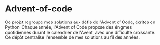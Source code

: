 # Advent-of-code
Ce projet regroupe mes solutions aux défis de l'Advent of Code, écrites en Python. Chaque année, l'Advent of Code propose des énigmes quotidiennes durant le calendrier de l'Avent, avec une difficulté croissante. Ce dépôt centralise l'ensemble de mes solutions au fil des années.
